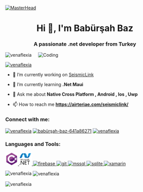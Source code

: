 [![MasterHead](https://francejapon.fr/wp-content/uploads/2015/12/insolite-japon-des-gifs-animes-representant-le-quotidien-des-japonais-1-2.gif)](https://airteriae.com)
<h1 align="center">Hi 👋, I'm Babürşah Baz</h1>
<h3 align="center">A passionate .net developer from Turkey</h3>
<img align="right" alt="Coding" width="400" src="https://raw.githubusercontent.com/hasibul-hasan-shuvo/hasibul-hasan-shuvo/main/images/coding-boy.gif">

<p align="left"> <img src="https://komarev.com/ghpvc/?username=venaflexia&label=Profile%20views&color=0e75b6&style=flat" alt="venaflexia" /> </p>

<p align="left"> <a href="https://twitter.com/venaflexia" target="blank"><img src="https://img.shields.io/twitter/follow/venaflexia?logo=twitter&style=for-the-badge" alt="venaflexia" /></a> </p>

- 🔭 I’m currently working on [SeismicLink](https://airteriae.com/seismiclink/nk/)

- 🌱 I’m currently learning **.Net Maui**

- 💬 Ask me about **Native Cross Platform , Android , Ios , Uwp**

- 📫 How to reach me **https://airteriae.com/seismiclink/**

<h3 align="left">Connect with me:</h3>
<p align="left">
<a href="https://twitter.com/venaflexia" target="blank"><img align="center" src="https://raw.githubusercontent.com/rahuldkjain/github-profile-readme-generator/master/src/images/icons/Social/twitter.svg" alt="venaflexia" height="30" width="40" /></a>
<a href="https://linkedin.com/in/babürşah-baz-641a86271" target="blank"><img align="center" src="https://raw.githubusercontent.com/rahuldkjain/github-profile-readme-generator/master/src/images/icons/Social/linked-in-alt.svg" alt="babürşah-baz-641a86271" height="30" width="40" /></a>
<a href="https://instagram.com/venaflexia" target="blank"><img align="center" src="https://raw.githubusercontent.com/rahuldkjain/github-profile-readme-generator/master/src/images/icons/Social/instagram.svg" alt="venaflexia" height="30" width="40" /></a>
</p>

<h3 align="left">Languages and Tools:</h3>
<p align="left"> <a href="https://www.w3schools.com/cs/" target="_blank" rel="noreferrer"> <img src="https://raw.githubusercontent.com/devicons/devicon/master/icons/csharp/csharp-original.svg" alt="csharp" width="40" height="40"/> </a> <a href="https://dotnet.microsoft.com/" target="_blank" rel="noreferrer"> <img src="https://raw.githubusercontent.com/devicons/devicon/master/icons/dot-net/dot-net-original-wordmark.svg" alt="dotnet" width="40" height="40"/> </a> <a href="https://firebase.google.com/" target="_blank" rel="noreferrer"> <img src="https://www.vectorlogo.zone/logos/firebase/firebase-icon.svg" alt="firebase" width="40" height="40"/> </a> <a href="https://git-scm.com/" target="_blank" rel="noreferrer"> <img src="https://www.vectorlogo.zone/logos/git-scm/git-scm-icon.svg" alt="git" width="40" height="40"/> </a> <a href="https://www.microsoft.com/en-us/sql-server" target="_blank" rel="noreferrer"> <img src="https://www.svgrepo.com/show/303229/microsoft-sql-server-logo.svg" alt="mssql" width="40" height="40"/> </a> <a href="https://www.sqlite.org/" target="_blank" rel="noreferrer"> <img src="https://www.vectorlogo.zone/logos/sqlite/sqlite-icon.svg" alt="sqlite" width="40" height="40"/> </a> <a href="https://dotnet.microsoft.com/apps/xamarin" target="_blank" rel="noreferrer"> <img src="https://raw.githubusercontent.com/detain/svg-logos/780f25886640cef088af994181646db2f6b1a3f8/svg/xamarin.svg" alt="xamarin" width="40" height="40"/> </a> </p>

<p><img align="left" src="https://github-readme-stats.vercel.app/api/top-langs?username=venaflexia&show_icons=true&locale=en&layout=compact" alt="venaflexia" /></p>

<p>&nbsp;<img align="center" src="https://github-readme-stats.vercel.app/api?username=venaflexia&show_icons=true&locale=en" alt="venaflexia" /></p>

<p><img align="center" src="https://github-readme-streak-stats.herokuapp.com/?user=venaflexia&" alt="venaflexia" /></p>
